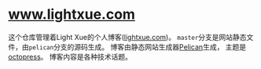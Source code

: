 # www.lightxue.com

这个仓库管理着Light Xue的个人博客([lightxue.com](http://www.lightxue.com))。
`master`分支是网站静态文件，由`pelican`分支的源码生成。
博客由静态网站生成器[Pelican](https://www.getpelican.com)生成，
主题是[octopress](https://github.com/duilio/pelican-octopress-theme)。
博客内容是各种技术话题。

